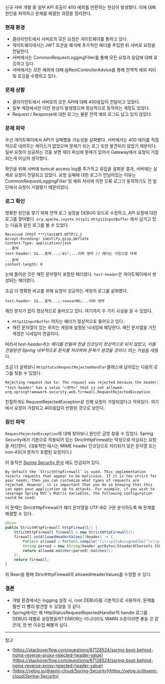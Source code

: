 신규 서버 개발 중 일부 API 호출이 400 예외를 반환하는 현상이 발생했다. 이에 대해 원인을 파악하고 문제를 해결한 과정을 정리한다.

### 현재 환경

- 클라이언트에서 서버로의 모든 요청은 게이트웨이를 통하고 있다.
- 게이트웨이에서는 JWT 토큰을 해석해 추가적인 헤더를 주입한 뒤 서버로 요청을 전달한다.
- 서버에서는 CommonRequestLoggingFilter를 통해 모든 요청과 응답에 대해 로깅하고 있다.
- 서버에서는 모든 예외에 대해 @RestControllerAdvice를 통해 전역적 예외 처리 및 로깅을 수행하고 있다.

### 문제 상황

- 클라이언트에서 서버로의 모든 API에 대해 400응답이 전달되고 있었다.
- 일부 계정에서만 이런 현상이 발생했으며 정상적으로 동작하는 계정도 있었다.
- Request / Response에 대한 로그는 물론 전역 예외 로그도 남고 있지 않았다.

### 문제 파악

우선 게이트웨이에서 API가 실패했을 가능성을 살펴봤다. 서버에서는 400 에러를 직접적으로 내려주는 케이스가 없었으며 문제가 되는 로그 또한 발견되지 않았기 때문이다. 일부 요청이 성공하는 것을 보면 헤더 파싱에 문제가 있어서 Gateway에서 요청이 거절되는게 아닐까 생각했다.

확인을 위해 서버에 tomcat access log를 추가하고 유입을 살펴본 결과, 서버에는 실제로 요청이 전달되고 있었다. 요청 실패에 대한 로그가 안남아있는 이유는 CommonRequestLoggingFilter 및 예외 처리에 의한 오류 로그가 동작하기도 전 앞단에서 요청이 거절됐기 때문이었다.

### 로그 확인

명확한 원인을 찾기 위해 전역 로그 설정을 DEBUG 모드로 수정하고, API 요청에 대한 로그를 찾아봤다. `org.apache.coyote.http11.Http11InputBuffer` 에서 남기고 있는 다음과 같은 로그를 볼 수 있었다.

```
Received [POST ***/testAPI HTTP/1.1
Accept-Encoding: identify,gzip,deflate
Content-Type: application/json
...중략
test-header: 1$...중략...;:ëì¹;...이하 생략 // 헤더는 가칭으로 대체
...중략
content-length: 0

```

눈에 들어온 것은 깨진 문자열이 포함된 헤더였다. `test-header`은 게이트웨이에서 생성되는 헤더였다.

조금 더 명확한 비교를 위해 요청이 성공하는 계정의 로그를 살펴봤다.

```
test-header: 1$...중략...;:reason96;...이하 생략
```

깨진 문자가 없이 정상적으로 들어오고 있다. 여기까지 두 가지 사실을 알 수 있었다.

- `Http11InputBuffer` 까지는 헤더가 정상적으로 들어오고 있다.
- 깨진 문자열이 있는 위치는 계정에 설정된 닉네임에 해당한다. 깨진 문자열을 가진 계정은 닉네임이 한글이다.

따라서 _test-header라는 헤더를 만들며 한글 인코딩이 정상적으로 되지 않았고, 이를 전달받은 Spring 내부적으로 문자를 처리하며 문제가 생겼을 것이다._ 라는 가설을 세웠다.

조금 더 살펴보니 `HttpStatusRequestRejectedHandler`클래스에 남아있는 다음의 로그를 찾을 수 있었다.

```
Rejecting request due to: The request was rejected because the header: 
"test-header" has a value "<생략>" that is not allowed.
org.springframework.security.web.firewall.RequestRejectedException
```

친절하게도 RequestRejectedException로 인해 요청이 거절되었다고 적혀있다. 여기에서 요청이 거절되고 400응답이 반환된 것으로 보인다.

### 원인 파악

`RequestRejectedException`에 대해 찾아보니 원인은 금방 찾을 수 있었다. Spring Security에서 기본으로 적용되어 있는 StrictHttpFirewall는 악성으로 의심되는 요청을 차단한다. (대표적인 예시는 MIME header 인코딩으로 처리되지 않은 문자열 또는 non-ASCII 문자가 포함된 요청이다.)

이 동작은 [Spring Security 문서]([https://docs.spring.io/spring-security/site/docs/5.4.2/reference/html5/#servlet-httpfirewall-headers-parameters](https://docs.spring.io/spring-security/site/docs/5.4.2/reference/html5/#servlet-httpfirewall-headers-parameters)) 에도 언급되어 있다.

	By default the `StrictHttpFirewall` is used. This implementation rejects requests that appear to be malicious. If it is too strict for your needs, then you can customize what types of requests are rejected. However, it is important that you do so knowing that this can open your application up to attacks. For example, if you wish to leverage Spring MVC’s Matrix Variables, the following configuration could be used:

이 문제는 StrictHttpFirewall가 헤더 문자열을 UTF-8로 구문 분석하도록 해 문제를 해결할 수 있다.

```java
@Bean
public StrictHttpFirewall httpFirewall() {
    StrictHttpFirewall firewall = new StrictHttpFirewall();
    firewall.setAllowedHeaderValues((header) -> {
        Pattern allowed = Pattern.compile("[\\\\p{IsAssigned}&&[^\\\\p{IsControl}]]*");
        String parsed = new String(header.getBytes(StandardCharsets.ISO_8859_1), StandardCharsets.UTF_8);
        return allowed.matcher(parsed).matches();
    });
    return firewall;
}
```

위 Bean을 통해 StrictHttpFirewall의 allowedHeaderValues를 수정할 수 있다.

### 결론

- 개발 환경에서는 logging 설정 시, root DEBUG를 기본적으로 사용하자. 문제를 훨씬 더 빨리 발견할 수 있었을 것 같다.
- Spring에서는 왜 HttpStatusRequestRejectedHandler의 handle 로그를 DEBUG 레벨로 설정했을까? ERROR는 아니더라도 WARN 수준이라면 좋을 것 같은데, 한 번 이슈업 해볼까 싶다.

---

참고

- [https://stackoverflow.com/questions/67128524/spring-boot-behind-nginx-reverse-proxy-rejected-header-value](https://stackoverflow.com/questions/67128524/spring-boot-behind-nginx-reverse-proxy-rejected-header-value)
- [https://velog.io/@semi-cloud/Spring-Security](https://velog.io/@semi-cloud/Spring-Security)